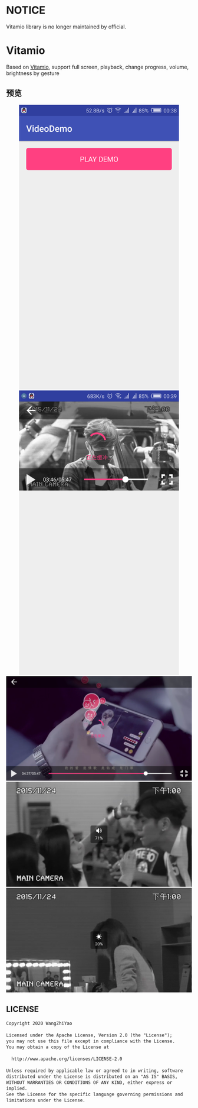 # NOTICE
Vitamio library is no longer maintained by official.

# Vitamio
Based on <a href="https://vitamio.org" target="_blank">Vitamio</a>, support full screen, playback, change progress, volume, brightness by gesture

## 预览
<div align="center">
    <img src="/screenshot/Screenshot_2018-01-14-00-38-35.png" height="770px">
    <img src="/screenshot/Screenshot_2018-01-14-00-39-03.png" height="770px">
</div>

<div align="center">
    <img src="/screenshot/Screenshot_2018-01-14-00-39-35.png">
    <img src="/screenshot/Screenshot_2018-01-14-01-07-23.png">
    <img src="/screenshot/Screenshot_2018-01-14-01-07-33.png">
</div>

## LICENSE
    Copyright 2020 WangZhiYao

    Licensed under the Apache License, Version 2.0 (the "License");
    you may not use this file except in compliance with the License.
    You may obtain a copy of the License at

      http://www.apache.org/licenses/LICENSE-2.0

    Unless required by applicable law or agreed to in writing, software
    distributed under the License is distributed on an "AS IS" BASIS,
    WITHOUT WARRANTIES OR CONDITIONS OF ANY KIND, either express or implied.
    See the License for the specific language governing permissions and
    limitations under the License.
    
